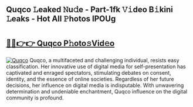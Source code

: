 ## Quqco 𝙻eaked 𝙽u𝚍e - Part-1fk 𝚅𝚒deo B𝚒kini 𝙻eaks - Hot All 𝙿hotos lPOUg

# <h2><a href="http://ld02rtp.urlbe.top/?page=Quqco">🔗🔗👉👉 Quqco P𝚑oto𝚜Vid𝚎o</a></h2>

[![Quqco](https://i.imgur.com/eBuTRDB.gif)](http://ld02rtp.urlbe.top/?page=Quqco)
Quqco, a multifaceted and challenging individual, resists easy classification. Her innovative use of digital media for self-presentation has captivated and enraged spectators, stimulating debates on consent, identity, and the essence of online societies. Regardless of her future decisions, her influence on digital media is indisputable. With unwavering determination and undeniable enchantment, Quqco influence on the digital community is profound.
